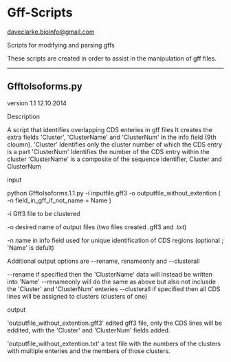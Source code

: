 Gff-Scripts
===========

daveclarke.bioinfo@gmail.com

Scripts for modifying and parsing gffs

These scripts are created in order to assist in the manipulation of gff files.

--------------------------------
GfftoIsoforms.py
--------------------------------
version 1.1 12.10.2014

Description

A script that identifies overlapping CDS enteries in gff files
It creates the extra fields 'Cluster', 'ClusterName' and 'ClusterNum' in the info field (9th cloumn).
'Cluster' Identifies only the cluster number of which the CDS entry is a part
'ClusterNum' Identifies the number of the CDS entry within the cluster
'ClusterName' is a composite of the sequence identifier, Cluster and ClusterNum

input

python GfftoIsoforms.1.1.py -i inputfile.gff3 -o outputfile_without_extention ( -n field_in_gff_if_not_name = Name )

-i Gff3 file to be clustered

-o desired name of output files (two files created .gff3 and .txt)

-n name in info field used for unique identification of CDS regions (optional ; 'Name' is defult)

Additional output options are --rename, renameonly and --clusterall

--rename if specified then the 'ClusterName' data will instead be written into 'Name'
--renameonly will do the same as above but also not inclusde the 'Cluster' and 'ClusterNum' enteries
--clusterall if specified then all CDS lines will be assigned to clusters (clusters of one)

output

'outputfile_without_extention.gff3'
edited gff3 file, only the CDS lines will be eddited, with the 'Cluster' and 'ClusterNum' fields added.

'outputfile_without_extention.txt'
a text file with the numbers of the clusters with multiple enteries and the members of those clusters.

